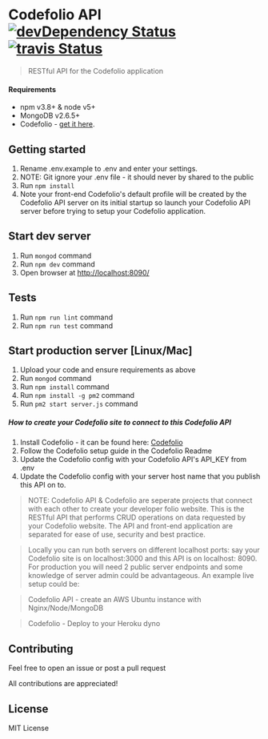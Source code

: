 # Codefolio API [![devDependency Status](https://david-dm.org/msmfsd/codefolio-api/dev-status.svg)](https://david-dm.org/msmfsd/codefolio-api#info=devDependencies) [![travis Status](https://api.travis-ci.org/msmfsd/codefolio-api.svg?branch=master)](https://travis-ci.org/msmfsd/codefolio-api)

> RESTful API for the Codefolio application

#### Requirements
- npm v3.8+ & node v5+
- MongoDB v2.6.5+
- Codefolio - [get it here](https://github.com/msmfsd/codefolio).

## Getting started
1. Rename .env.example to .env and enter your settings.
2. NOTE: Git ignore your .env file - it should never by shared to the public
3. Run ```npm install```
4. Note your front-end Codefolio's default profile will be created by the Codefolio API server on its initial startup so launch your Codefolio API server before trying to setup your Codefolio application.

## Start dev server
1. Run ```mongod``` command
2. Run ```npm dev``` command
2. Open browser at [http://localhost:8090/](http://localhost:8090/)

## Tests
1. Run ```npm run lint``` command
2. Run ```npm run test``` command

## Start production server [Linux/Mac]
1. Upload your code and ensure requirements as above
2. Run ```mongod``` command
3. Run ```npm install``` command
4. Run ```npm install -g pm2``` command
5. Run ```pm2 start server.js``` command

##### How to create your Codefolio site to connect to this Codefolio API
1. Install Codefolio - it can be found here: [Codefolio](https://github.com/msmfsd/codefolio)
2. Follow the Codefolio setup guide in the Codefolio Readme
3. Update the Codefolio config with your Codefolio API's API_KEY from .env
4. Update the Codefolio config with your server host name that you publish this API on to.


> NOTE: Codefolio API & Codefolio are seperate projects that connect with each other to create your developer folio website. This is the RESTful API that performs CRUD operations on data requested by your Codefolio website. The API and front-end application are separated for ease of use, security and best practice.

>Locally you can run both servers on different localhost ports: say your Codefolio site is on localhost:3000 and this API is on localhost: 8090. For production you will need 2 public server endpoints and some knowledge of server admin could be advantageous. An example live setup could be:

> Codefolio API - create an AWS Ubuntu instance with Nginx/Node/MongoDB

> Codefolio - Deploy to your Heroku dyno

## Contributing
Feel free to open an issue or post a pull request

All contributions are appreciated!

## License
MIT License
